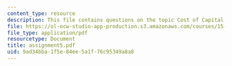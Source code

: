 ```yaml
---
content_type: resource
description: This file contains questions on the topic Cost of Capital at Ameritrade.
file: https://ol-ocw-studio-app-production.s3.amazonaws.com/courses/15-414-financial-management-summer-2003/9ad34bba1f5e84ee5a1f76c95349a8a8_assignment5.pdf
file_type: application/pdf
resourcetype: Document
title: assignment5.pdf
uid: 9ad34bba-1f5e-84ee-5a1f-76c95349a8a8
---
```

